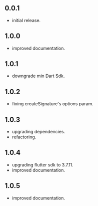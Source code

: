 ## 0.0.1

* initial release.


## 1.0.0

* improved documentation.


## 1.0.1

* downgrade min Dart Sdk.


## 1.0.2

* fixing createSignature's options param.

## 1.0.3

* upgrading dependencies.
* refactoring.

## 1.0.4

* upgrading flutter sdk to 3.7.11.
* improved documentation.

## 1.0.5

* improved documentation.
